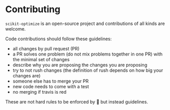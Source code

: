 # Contributing

`scikit-optimize` is an open-source project and contributions of all kinds
are welcome.

Code contributions should follow these guidelines:

* all changes by pull request (PR)
* a PR solves one problem (do not mix problems together in one PR) with the
  minimal set of changes
* describe why you are proposing the changes you are proposing
* try to not rush changes (the definition of rush depends on how big your
  changes are)
* someone else has to merge your PR
* new code needs to come with a test
* no merging if travis is red

These are not hard rules to be enforced by :police_car: but instead guidelines.
